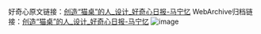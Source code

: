 好奇心原文链接：[创造“猫桌”的人_设计_好奇心日报-马宁忆](https://www.qdaily.com/articles/993.html)
WebArchive归档链接：[创造“猫桌”的人_设计_好奇心日报-马宁忆](http://web.archive.org/web/20190623145456/https://www.qdaily.com/articles/993.html)
![image](http://ww3.sinaimg.cn/large/007d5XDply1g3v49vbw19j30u0573b29)